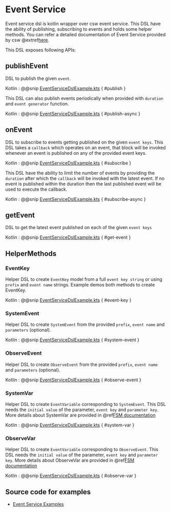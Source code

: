 # Event Service

Event service dsl is kotlin wrapper over csw event service. This DSL have the ability of publishing, subscribing to events and holds some helper methods.
You can refer a detailed documentation of Event Service provided by csw @extref[here](csw:services/event).

This DSL exposes following APIs:

## publishEvent

DSL to publish the given `event`.

Kotlin
:   @@snip [EventServiceDslExample.kts](../../../../../../../examples/src/main/kotlin/esw/ocs/scripts/examples/paradox/EventServiceDslExample.kts) { #publish } 

This DSL can also publish events periodically when provided with `duration` and `event generator` function.

Kotlin
:   @@snip [EventServiceDslExample.kts](../../../../../../../examples/src/main/kotlin/esw/ocs/scripts/examples/paradox/EventServiceDslExample.kts) { #publish-async }
 
## onEvent

DSL to subscribe to events getting published on the given `event keys`. This DSL takes a `callback` which operates on an event, that block will be invoked whenever an
event is published on any of the provided event keys.

Kotlin
:   @@snip [EventServiceDslExample.kts](../../../../../../../examples/src/main/kotlin/esw/ocs/scripts/examples/paradox/EventServiceDslExample.kts) { #subscribe }

This DSL have the ability to limit the number of events by providing the `duration` after which the `callback` will be invoked with the latest event. If no event is 
published within the duration then the last published event will be used to execute the callback. 

Kotlin
:   @@snip [EventServiceDslExample.kts](../../../../../../../examples/src/main/kotlin/esw/ocs/scripts/examples/paradox/EventServiceDslExample.kts) { #subscribe-async } 

## getEvent

DSL to get the latest event published on each of the given `event keys`

Kotlin
:   @@snip [EventServiceDslExample.kts](../../../../../../../examples/src/main/kotlin/esw/ocs/scripts/examples/paradox/EventServiceDslExample.kts) { #get-event }

## HelperMethods

### EventKey

Helper DSL to create `EventKey` model from a full `event key string` or using `prefix` and `event name` strings. Example demos both methods to create EventKey.

Kotlin
:   @@snip [EventServiceDslExample.kts](../../../../../../../examples/src/main/kotlin/esw/ocs/scripts/examples/paradox/EventServiceDslExample.kts) { #event-key }

### SystemEvent

Helper DSL to create `SystemEvent` from the provided `prefix`, `event name` and `parameters` (optional).

Kotlin
:   @@snip [EventServiceDslExample.kts](../../../../../../../examples/src/main/kotlin/esw/ocs/scripts/examples/paradox/EventServiceDslExample.kts) { #system-event }

### ObserveEvent

Helper DSL to create `ObserveEvent` from the provided `prefix`, `event name` and `parameters` (optional).

Kotlin
:   @@snip [EventServiceDslExample.kts](../../../../../../../examples/src/main/kotlin/esw/ocs/scripts/examples/paradox/EventServiceDslExample.kts) { #observe-event }

### SystemVar

Helper DSL to create `EventVariable` corresponding to `SystemEvent`. This DSL needs the `initial value` of the parameter, `event key` and `parameter key`. 
 More details about SystemVar are provided in @ref[FSM documentation](./../../fsm.md#reactive-fsm)

Kotlin
:   @@snip [EventServiceDslExample.kts](../../../../../../../examples/src/main/kotlin/esw/ocs/scripts/examples/paradox/EventServiceDslExample.kts) { #system-var }

### ObserveVar

Helper DSL to create `EventVariable` corresponding to `ObserveEvent`. This DSL needs the `initial value` of the parameter, `event key` and `parameter key`.
More details about ObserveVar are provided in @ref[FSM documentation](./../../fsm.md#reactive-fsm)

Kotlin
:   @@snip [EventServiceDslExample.kts](../../../../../../../examples/src/main/kotlin/esw/ocs/scripts/examples/paradox/EventServiceDslExample.kts) { #observe-var }


## Source code for examples
* [Event Service Examples]($github.base_url$/examples/src/main/kotlin/esw/ocs/scripts/examples/paradox/EventServiceDslExample.kts)
